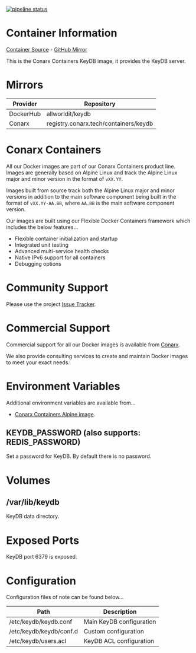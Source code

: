 [![pipeline status](https://gitlab.conarx.tech/containers/keydb/badges/main/pipeline.svg)](https://gitlab.conarx.tech/containers/keydb/-/commits/main)

# Container Information

[Container Source](https://gitlab.conarx.tech/containers/keydb) - [GitHub Mirror](https://github.com/AllWorldIT/containers-keydb)

This is the Conarx Containers KeyDB image, it provides the KeyDB server.



# Mirrors

|  Provider  |  Repository                            |
|------------|----------------------------------------|
| DockerHub  | allworldit/keydb                      |
| Conarx     | registry.conarx.tech/containers/keydb |



# Conarx Containers

All our Docker images are part of our Conarx Containers product line. Images are generally based on Alpine Linux and track the
Alpine Linux major and minor version in the format of `vXX.YY`.

Images built from source track both the Alpine Linux major and minor versions in addition to the main software component being
built in the format of `vXX.YY-AA.BB`, where `AA.BB` is the main software component version.

Our images are built using our Flexible Docker Containers framework which includes the below features...

- Flexible container initialization and startup
- Integrated unit testing
- Advanced multi-service health checks
- Native IPv6 support for all containers
- Debugging options



# Community Support

Please use the project [Issue Tracker](https://gitlab.conarx.tech/containers/keydb/-/issues).



# Commercial Support

Commercial support for all our Docker images is available from [Conarx](https://conarx.tech).

We also provide consulting services to create and maintain Docker images to meet your exact needs.



# Environment Variables

Additional environment variables are available from...
* [Conarx Containers Alpine image](https://gitlab.conarx.tech/containers/alpine).


## KEYDB_PASSWORD (also supports: REDIS_PASSWORD)

Set a password for KeyDB. By default there is no password.



# Volumes


## /var/lib/keydb

KeyDB data directory.



# Exposed Ports

KeyDB port 6379 is exposed.



# Configuration

Configuration files of note can be found below...

| Path                    | Description              |
|-------------------------|--------------------------|
| /etc/keydb/keydb.conf   | Main KeyDB configuration |
| /etc/keydb/keydb/conf.d | Custom configuration     |
| /etc/keydb/users.acl    | KeyDB ACL configuration  |
